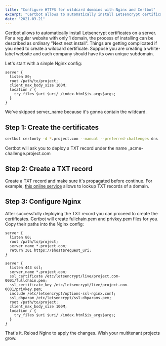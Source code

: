 ```yaml
---
title: "Configure HTTPS for wildcard domains with Nginx and Certbot"
excerpt: "Certbot allows to automatically install Letsencrypt certificates on a server. For a regular website with only 1 domain, the process of installing can be described as ordinary 'Next next install'. Things are getting complicated if you need to create a wildcard certificate."
date: "2021-03-21"
---
```


Certbot allows to automatically install Letsencrypt certificates on a server. For a regular website with only 1 domain, the process of installing can be described as ordinary "Next next install". Things are getting complicated if you need to create a wildcard certificate. Suppose you are creating a white-label website and each company should have its own unique subdomain.

Let's start with a simple Nginx config:

```nginx
server {
  listen 80;
  root /path/to/project;
  client_max_body_size 100M;
  location / {
    try_files $uri $uri/ /index.html$is_args$args;
  }
}
```

We've skipped server_name because it's gonna contain the wildcard.

## Step 1: Create the certificates

```bash
certbot certonly -d *.project.com --manual --preferred-challenges dns
```

Certbot will ask you to deploy a TXT record under the name _acme-challenge.project.com

## Step 2: Create a TXT record

Create a TXT record and make sure it's propagated before continue. For example, [this online service](https://mxtoolbox.com/TXTLookup.aspx) allows to lookup TXT records of a domain.

## Step 3: Configure Nginx

After successfully deploying the TXT record you can proceed to create the certificates. Certbot will create fullchain.pem and privkey.pem files for you. Copy their paths into the Nginx config:

```nginx
server {
  listen 80;
  root /path/to/project;
  server_name *.project.com;
  return 301 https://$host$request_uri;
}

server {
  listen 443 ssl;
  server_name *.project.com;
  ssl_certificate /etc/letsencrypt/live/project.com-0001/fullchain.pem;
  ssl_certificate_key /etc/letsencrypt/live/project.com-0001/privkey.pem;
  include /etc/letsencrypt/options-ssl-nginx.conf;
  ssl_dhparam /etc/letsencrypt/ssl-dhparams.pem;
  root /path/to/project;
  client_max_body_size 100M;
  location / {
    try_files $uri $uri/ /index.html$is_args$args;
  }
}
```

That's it. Reload Nginx to apply the changes. Wish your multitenant projects grow.
